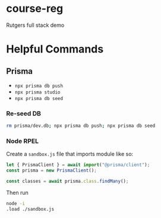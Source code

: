 # course-reg

Rutgers full stack demo

# Helpful Commands

## Prisma

-   `npx prisma db push`
-   `npx prisma studio`
-   `npx prisma db seed`

### Re-seed DB

```bash
rm prisma/dev.db; npx prisma db push; npx prisma db seed
```

### Node RPEL
Create a `sandbox.js` file that imports module like so:
```js
let { PrismaClient } = await import("@prisma/client");
const prisma = new PrismaClient();

const classes = await prisma.class.findMany();
```

Then run
```bash
node -i
.load ./sandbox.js
```